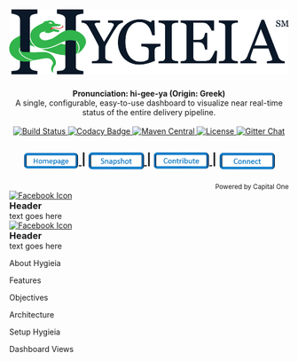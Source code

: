 <h1 align="center"><img width="650" src="/images/hygieia_b.png"></h1>

<div align="center">
  <strong>Pronunciation: hi-gee-ya (Origin: Greek)</strong>
</div>
<div align="center">
  A single, configurable, easy-to-use dashboard to visualize near real-time status of the entire delivery pipeline.
</div>

<br />

<div align="center">
  <!-- Build Status -->
  <a href="https://travis-ci.org/capitalone/Hygieia.svg?branch=master">
    <img src="https://travis-ci.org/capitalone/Hygieia.svg?branch=master"
      alt="Build Status" />
  </a>
  <!-- Codacy Badge -->
  <a href="https://www.codacy.com/app/amit-mawkin/Hygieia">
    <img src="https://api.codacy.com/project/badge/grade/de1a2a557f8e458e9a959be8c2e7fcba"
      alt="Codacy Badge" />
  </a>
  <!-- Maven Central -->
  <a href="http://search.maven.org/#search%7Cga%7C1%7Ccapitalone">
    <img src="https://img.shields.io/maven-central/v/com.capitalone.dashboard/Hygieia.svg"
      alt="Maven Central" />
  </a>
  <!-- License -->
  <a href="https://www.apache.org/licenses/LICENSE-2.0">
    <img src="https://img.shields.io/badge/license-Apache%202-blue.svg"
      alt="License" />
  </a>
  <!-- Gitter Chat -->
  <a href="https://gitter.im/capitalone/Hygieia?utm_source=badge&utm_medium=badge&utm_campaign=pr-badge&utm_content=badge">
    <img src="https://badges.gitter.im/Join%20Chat.svg"
      alt="Gitter Chat" />
  </a>
</div>

<div align="center">
  <h2>
    <a href="https://developer.capitalone.com/opensource-projects/hygieia/">
      <img src="./images/Homepage.PNG" alt="Homepage" width="100" align="center">
    </a>
    <span>|</span>
    <!--<a href="#">
      Setup Hygieia
    </a>
    <span> | </span> -->
    <a href="#">
      <img src="./images/Snapshot.PNG" alt="Snapshot" width="100" align="center">
    </a>
    <span>|</span>
    <a href="#">
      <img src="./images/Contribute.PNG" alt="Contribute" width="100" align="center">
    </a>
    <span>|</span>
    <a href="http://www.capitalone.io/Hygieia/contact.html">
      <img src="./images/Connect.PNG" alt="Connect" width="100" align="center">
    </a>
  </h2>
</div>

<div align="right">
  <sub>Powered by Capital One
  <a href="#">
  </a>
</div>
<style>
#services-list, #services-list p, #services-list h3 {
list-style: none;
margin:0; padding:0;
}

#services-list > li{
  float:left;
  margin-right: 20px;
  width: 130px;
}

#services-list > li > .image{
  display:block;
  float:left;
  margin-right:10px;
}

/*
this instructions are to force the dimensions of image and its container <a>
*/
#services-list > li > .image,
#services-list > li > .image > img{
  width:24px; height:24px;
}

</style>
<ul id="services-list">
<li>
  <a href="https://www.google.com" class="image">
    <img src="http://cdn3.iconfinder.com/data/icons/free-social-icons/67/facebook_square-24.png" alt="Facebook Icon" />
  </a>
  <div class="content">
    <h3>Header</h3>
    <p>text goes here</p>
  </div>
</li>
<li>
  <a href="https://www.google.com" class="image">
    <img src="http://cdn1.iconfinder.com/data/icons/socialmediaicons_v120/24/facebook.png" alt="Facebook Icon" />
  </a>
  <div class="content">
  <h3>Header</h3>
  <p>text goes here</p>
  </div>
</li>
</ul>

About Hygieia

Features

Objectives

Architecture

Setup Hygieia

Dashboard Views



